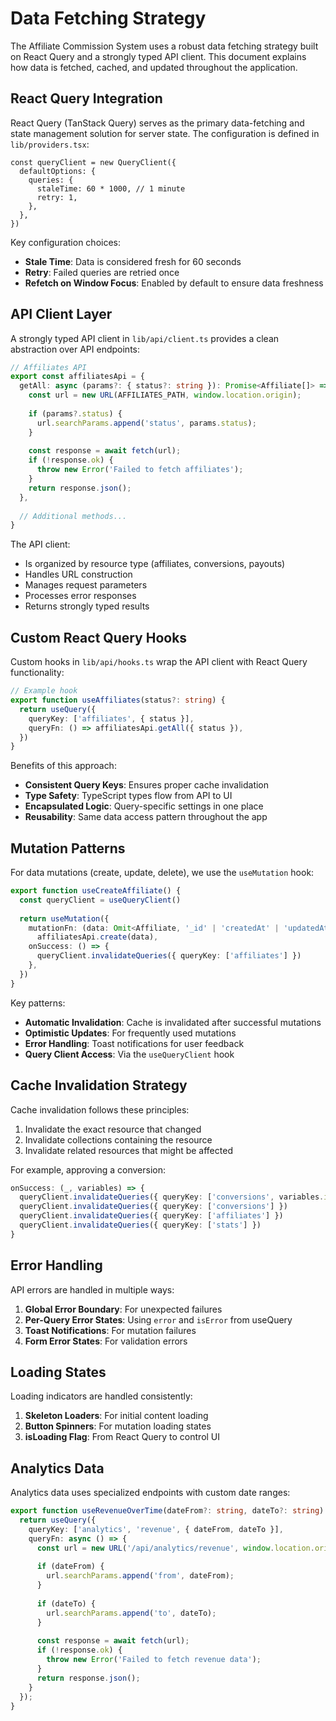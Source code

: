 # Data Fetching Strategy

The Affiliate Commission System uses a robust data fetching strategy built on React Query and a strongly typed API client. This document explains how data is fetched, cached, and updated throughout the application.

## React Query Integration

React Query (TanStack Query) serves as the primary data-fetching and state management solution for server state. The configuration is defined in `lib/providers.tsx`:

```tsx
const queryClient = new QueryClient({
  defaultOptions: {
    queries: {
      staleTime: 60 * 1000, // 1 minute
      retry: 1,
    },
  },
})
```

Key configuration choices:
- **Stale Time**: Data is considered fresh for 60 seconds
- **Retry**: Failed queries are retried once
- **Refetch on Window Focus**: Enabled by default to ensure data freshness

## API Client Layer

A strongly typed API client in `lib/api/client.ts` provides a clean abstraction over API endpoints:

```typescript
// Affiliates API
export const affiliatesApi = {
  getAll: async (params?: { status?: string }): Promise<Affiliate[]> => {
    const url = new URL(AFFILIATES_PATH, window.location.origin);
    
    if (params?.status) {
      url.searchParams.append('status', params.status);
    }
    
    const response = await fetch(url);
    if (!response.ok) {
      throw new Error('Failed to fetch affiliates');
    }
    return response.json();
  },
  
  // Additional methods...
}
```

The API client:
- Is organized by resource type (affiliates, conversions, payouts)
- Handles URL construction
- Manages request parameters
- Processes error responses
- Returns strongly typed results

## Custom React Query Hooks

Custom hooks in `lib/api/hooks.ts` wrap the API client with React Query functionality:

```typescript
// Example hook
export function useAffiliates(status?: string) {
  return useQuery({
    queryKey: ['affiliates', { status }],
    queryFn: () => affiliatesApi.getAll({ status }),
  })
}
```

Benefits of this approach:
- **Consistent Query Keys**: Ensures proper cache invalidation
- **Type Safety**: TypeScript types flow from API to UI
- **Encapsulated Logic**: Query-specific settings in one place
- **Reusability**: Same data access pattern throughout the app

## Mutation Patterns

For data mutations (create, update, delete), we use the `useMutation` hook:

```typescript
export function useCreateAffiliate() {
  const queryClient = useQueryClient()
  
  return useMutation({
    mutationFn: (data: Omit<Affiliate, '_id' | 'createdAt' | 'updatedAt'>) => 
      affiliatesApi.create(data),
    onSuccess: () => {
      queryClient.invalidateQueries({ queryKey: ['affiliates'] })
    },
  })
}
```

Key patterns:
- **Automatic Invalidation**: Cache is invalidated after successful mutations
- **Optimistic Updates**: For frequently used mutations
- **Error Handling**: Toast notifications for user feedback
- **Query Client Access**: Via the `useQueryClient` hook

## Cache Invalidation Strategy

Cache invalidation follows these principles:
1. Invalidate the exact resource that changed
2. Invalidate collections containing the resource
3. Invalidate related resources that might be affected

For example, approving a conversion:
```typescript
onSuccess: (_, variables) => {
  queryClient.invalidateQueries({ queryKey: ['conversions', variables.id] })
  queryClient.invalidateQueries({ queryKey: ['conversions'] })
  queryClient.invalidateQueries({ queryKey: ['affiliates'] }) 
  queryClient.invalidateQueries({ queryKey: ['stats'] })
}
```

## Error Handling

API errors are handled in multiple ways:
1. **Global Error Boundary**: For unexpected failures
2. **Per-Query Error States**: Using `error` and `isError` from useQuery
3. **Toast Notifications**: For mutation failures
4. **Form Error States**: For validation errors

## Loading States

Loading indicators are handled consistently:
1. **Skeleton Loaders**: For initial content loading
2. **Button Spinners**: For mutation loading states
3. **isLoading Flag**: From React Query to control UI

## Analytics Data

Analytics data uses specialized endpoints with custom date ranges:

```typescript
export function useRevenueOverTime(dateFrom?: string, dateTo?: string) {
  return useQuery({
    queryKey: ['analytics', 'revenue', { dateFrom, dateTo }],
    queryFn: async () => {
      const url = new URL('/api/analytics/revenue', window.location.origin);
      
      if (dateFrom) {
        url.searchParams.append('from', dateFrom);
      }
      
      if (dateTo) {
        url.searchParams.append('to', dateTo);
      }
      
      const response = await fetch(url);
      if (!response.ok) {
        throw new Error('Failed to fetch revenue data');
      }
      return response.json();
    }
  });
}
```
